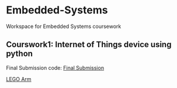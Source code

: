 # Embedded-Systems
Workspace for Embedded Systems coursework

## Courswork1: Internet of Things device using python

Final Submission code:
[Final Submission](./coursework1/src/final_sub.py)

[LEGO Arm](./coursework1/src/final_sub.py)
